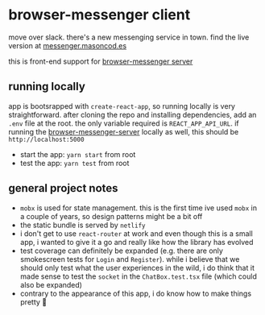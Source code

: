 # browser-messenger client
move over slack. there's a new messenging service in town. find the live version at [messenger.masoncod.es](https://messenger.masoncod.es)

this is front-end support for [browser-messenger server](https://github.com/mlg87/browser-messenger-server)

## running locally
app is bootsrapped with `create-react-app`, so running locally is very straightforward. after cloning the repo and installing dependencies, add an `.env` file at the root. the only variable required is `REACT_APP_API_URL`. if running the [browser-messenger-server](https://github.com/mlg87/browser-messenger-server) locally as well, this should be `http://localhost:5000`

* start the app: `yarn start` from root
* test the app: `yarn test` from root

## general project notes
* `mobx` is used for state management. this is the first time ive used `mobx` in a couple of years, so design patterns might be a bit off
* the static bundle is served by `netlify`
* i don't get to use `react-router` at work and even though this is a small app, i wanted to give it a go and really like how the library has evolved
* test coverage can definitely be expanded (e.g. there are only smokescreen tests for `Login` and `Register`). while i believe that we should only test what the user experiences in the wild, i do think that it made sense to test the `socket` in the `ChatBox.test.tsx` file (which could also be expanded)
* contrary to the appearance of this app, i do know how to make things pretty :lipstick: